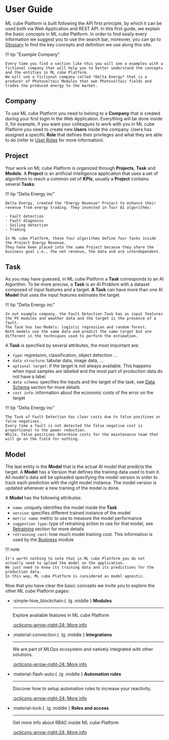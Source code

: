 # User Guide

ML cube Platform is built following the API first principle, by which it can be used both via Web Application and REST API.
In this first guide, we explain the basic concepts in ML cube Platform.
In order to find easily every information we suggest you to use the search bar, moreover, you can go to [Glossary] to find the key concepts and definition we use along this site.

[Glossary]: glossary.md

!!! tip "Example Company"

    Every time you find a section like this you will see a examples with a fictional company that will help you to better understand the concepts and the entities in ML cube Platform.
    We will use a fictional company called *Delta Energy* that is a producer of Photovoltaic Modules that own Photovoltaic fields and trades the produced energy to the market.

## Company

To use ML cube Platform you need to belong to a **Company** that is created during your first login in the Web Application.
Everything will be done inside it, for example, if you want your colleagues to work with you in ML cube Platform you need to create new **Users** inside the company.
Users has assigned a specific **Role** that defines their privileges and what they are able to do (refer to [User Roles] for more information).

[User Roles]: rbac.md


## Project

Your work on ML cube Platform is organized through **Projects**, **Task** and **Models**.
A **Project** is an artificial intelligence application that uses a set of algorithms to reach a common set of **KPIs**, usually a **Project** contains several **Tasks**.

!!! tip "Delta Energy inc"

    Delta Energy, created the *Energy Revenue* Project to enhance their revenue from energy trading. They invested in four AI algorithms:

    - Fault detection
    - Fault diagnosis
    - Soiling detection
    - Trading

    In ML cube Platform, these four algorithms define four Tasks inside the Project Energy Revenue.
    They have been placed into the same Project because they share the business goal i.e., the net revenue, the data and are interdependent.

## Task

As you may have guessed, in ML cube Platform a **Task** corresponds to an AI Algorithm.
To be more precise, a **Task** is an AI Problem with a dataset composed of input features and a target.
**A Task** can have more than one AI **Model** that uses the input features estimates the target.

!!! tip "Delta Energy inc"

    In out example company, the Fault Detection Task has as input features the PV modules and weather data and the target is the presence of a fault. 
    The Task has two Models: logistic regression and random forest. 
    Both models use the same data and predict the same target but are different in the techniques used to perform the estimation.

A **Task** is specified by several attributes, the most important are:

- `type`: regression, classification, object detection ...
- `data structure`: tabular data, image data, ...
- `optional target`: if the target is not always available. This happens when input samples are labeled and the most part of production data do not have a label
- `data schema`: specifies the inputs and the target of the task, see [Data Schema](data_schema.md) section for more details
- `cost info`: information about the economic costs of the error on the target

!!! tip "Delta Energy inc"

    The Task of Fault Detection has clear costs due to false positives or false negatives. 
    Every time a fault is not detected the false negative cost is proportional to the power reduction.
    While, false positives determine costs for the maintenance team that will go on the field for nothing.

## Model

The last entity is the **Model** that is the actual AI model that predicts the target.
A **Model** has a Version that defines the training data used to train it.
All model's data will be uploaded specifying the model version in order to track each prediction with the right model instance. 
The model version is updated whenever a new training of the model is done.

A **Model** has the following attributes:

- `name`: uniquely identifies the model inside the **Task**
- `version`: specifies different trained instance of the model
- `metric name`: metric to use to measure the model performance
- `suggestion type`: type of retraining action to use for that model, see [Retraining](modules/retraining.md) section for more details
- `retraining cost`: how much model training cost. This information is used by the [Business](modules/business.md) module

!!! note

    It's worth nothing to note that in ML cube Platform you do not actually need to upload the model on the application. 
    We just need to know its training data and its predictions for the production data. 
    In this way, ML cube Platform is considered as model agnostic.

Now that you have clear the basic concepts we invite you to explore the other ML cube Platform pages:

<div class="grid cards" markdown>

-   :simple-hive_blockchain:{ .lg .middle } **Modules**

    ---

    Explore available features in ML cube Platform

    [:octicons-arrow-right-24: More info](modules/index.md)

-   :material-connection:{ .lg .middle } **Integrations**

    ---

    We are part of MLOps ecosystem and natively integrated with other solutions.

    [:octicons-arrow-right-24: More info](integrations/index.md)

-   :material-flash-auto:{ .lg .middle } **Automation rules**

    ---

    Discover how to setup automation rules to increase your reactivity.

    [:octicons-arrow-right-24: More info](monitoring/detection_event_rules.md)

-   :material-lock:{ .lg .middle } **Roles and access**

    ---

    Get more info about RBAC inside ML cube Platform

    [:octicons-arrow-right-24: More info](rbac.md)

</div>